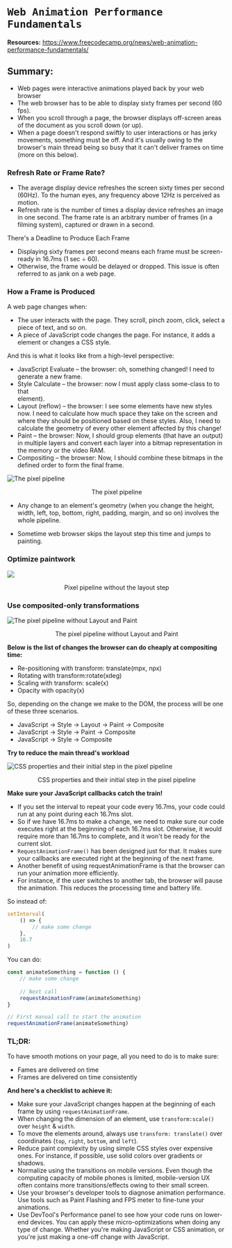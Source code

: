# `Web Animation Performance Fundamentals`
**Resources:** https://www.freecodecamp.org/news/web-animation-performance-fundamentals/

## Summary:

- Web pages were interactive animations played back by your web browser
- The web browser has to be able to display sixty frames per second (60 fps).
- When you scroll through a page, the browser displays off-screen areas of the document as you scroll down (or up).
- When a page doesn't respond swiftly to user interactions or has jerky movements, something must be off.
And it's usually owing to the browser's main thread being so busy that it can't deliver frames on time (more on this below).

### Refresh Rate or Frame Rate?

- The average display device refreshes the screen sixty times per second (60Hz). To the human eyes, any frequency above 12Hz is perceived as motion.
- Refresh rate is the number of times a display device refreshes an image in one second. The frame rate is an arbitrary number of frames (in a filming system), captured or drawn in a second.

There's a Deadline to Produce Each Frame
- Displaying sixty frames per second means each frame must be screen-ready in 16.7ms (1 sec ÷ 60).
- Otherwise, the frame would be delayed or dropped. This issue is often referred to as jank on a web page.

### How a Frame is Produced

A web page changes when:

- The user interacts with the page. They scroll, pinch zoom, click, select a piece of text, and so on.
- A piece of JavaScript code changes the page. For instance, it adds a <div> element or changes a CSS style. 

And this is what it looks like from a high-level perspective:

- JavaScript Evaluate – the browser: oh, something changed! I need to generate a new frame.
- Style Calculate – the browser: now I must apply class some-class to to that <div> element).
- Layout (reflow) – the browser: I see some elements have new styles now. I need to calculate how much space they take on the screen and where they should be positioned based on these styles. Also, I need to calculate the geometry of every other element affected by this change!
- Paint – the browser: Now, I should group elements (that have an output) in multiple layers and convert each layer into a bitmap representation in the memory or the video RAM.
- Compositing – the browser: Now, I should combine these bitmaps in the defined order to form the final frame.

![The pixel pipeline](https://www.freecodecamp.org/news/content/images/size/w1600/2022/02/pipeline-1.png)
	
<p align="center">The pixel pipeline</p>

- Any change to an element's geometry (when you change the height, width, left, top, bottom, right, padding, margin, and so on) involves the whole pipeline.

- Sometime web browser skips the layout step this time and jumps to painting.

### Optimize paintwork

![](https://www.freecodecamp.org/news/content/images/size/w1600/2022/02/pipeline-paint.png)
	<p align="center">Pixel pipeline without the layout step</p>

### Use composited-only transformations

![The pixel pipeline without Layout and Paint](https://www.freecodecamp.org/news/content/images/size/w1600/2022/02/pipeline-composite.png)
	<p align="center">The pixel pipeline without Layout and Paint</p>

**Below is the list of changes the browser can do cheaply at compositing time:**
- Re-positioning with transform: translate(mpx, npx)
- Rotating with transform:rotate(xdeg)
- Scaling with transform: scale(x)
- Opacity with opacity(x)

So, depending on the change we make to the DOM, the process will be one of these three scenarios.

- JavaScript → Style → Layout → Paint → Composite
- JavaScript → Style → Paint → Composite
- JavaScript → Style →  Composite

**Try to reduce the main thread's workload**

![CSS properties and their initial step in the pixel pipeline](https://www.freecodecamp.org/news/content/images/size/w1600/2022/02/Twitter-post---55.png)
	<p align="center">CSS properties and their initial step in the pixel pipeline</p>

**Make sure your JavaScript callbacks catch the train!**
- If you set the interval to repeat your code every 16.7ms, your code could run at any point during each 16.7ms slot.
- So if we have 16.7ms to make a change, we need to make sure our code executes right at the beginning of each 16.7ms slot.
Otherwise, it would require more than 16.7ms to complete, and it won't be ready for the current slot.
- `RequestAnimationFrame()` has been designed just for that. It makes sure your callbacks are executed right at the beginning of the next frame.
- Another benefit of using requestAnimationFrame is that the browser can run your animation more efficiently.
- For instance, if the user switches to another tab, the browser will pause the animation. This reduces the processing time and battery life.

So instead of:

```jsx
setInterval(
	() => {
    	// make some change
    },
    16.7
)
```
You can do:

```jsx
const animateSomething = function () {
	// make some change
    
    // Next call
    requestAnimationFrame(animateSomething)
}

// First manual call to start the animation
requestAnimationFrame(animateSomething)
```


### TL;DR:

To have smooth motions on your page, all you need to do is to make sure:

- Fames are delivered on time
- Frames are delivered on time consistently

**And here's a checklist to achieve it:**

- Make sure your JavaScript changes happen at the beginning of each frame by using `requestAnimationFrame`.
- When changing the dimension of an element, use `transform:scale()`  over `height` & `width`.
- To move the elements around, always use `transform: translate()` over coordinates (`top`, `right`, `bottom`, and `left`).
- Reduce paint complexity by using simple CSS styles over expensive ones. For instance, if possible, use solid colors over gradients or shadows.
- Normalize using the transitions on mobile versions. Even though the computing capacity of mobile phones is limited, mobile-version UX often contains more transitions/effects owing to their small screen.
- Use your browser's developer tools to diagnose animation performance. Use tools such as Paint Flashing and FPS meter to fine-tune your animations.
- Use DevTool's Performance panel to see how your code runs on lower-end devices.
You can apply these micro-optimizations when doing any type of change. Whether you're making JavaScript or CSS animation, or you're just making a one-off change with JavaScript.
